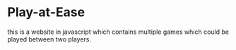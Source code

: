 # Play-at-Ease
this is a website in javascript which contains multiple games which could be played between two players.
